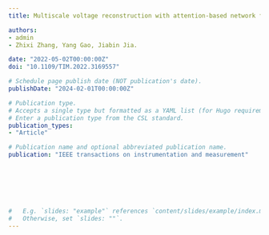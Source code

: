 ```yaml
---
title: Multiscale voltage reconstruction with attention-based network for volume fraction prediction of industrial oil–water two-phase flow by EIT

authors:
- admin
- Zhixi Zhang, Yang Gao, Jiabin Jia.

date: "2022-05-02T00:00:00Z"
doi: "10.1109/TIM.2022.3169557"

# Schedule page publish date (NOT publication's date).
publishDate: "2024-02-01T00:00:00Z"

# Publication type.
# Accepts a single type but formatted as a YAML list (for Hugo requirements).
# Enter a publication type from the CSL standard.
publication_types:
- "Article"

# Publication name and optional abbreviated publication name.
publication: "IEEE transactions on instrumentation and measurement"







#   E.g. `slides: "example"` references `content/slides/example/index.md`.
#   Otherwise, set `slides: ""`.
---
```



